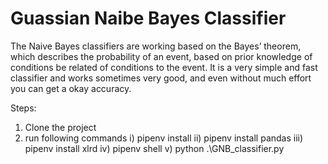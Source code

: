 # Guassian Naibe Bayes Classifier
The Naive Bayes classifiers are working based on the Bayes’ theorem, which describes the probability of an event, based on prior knowledge of conditions be related of conditions to the event. It is a very simple and fast classifier and works sometimes very good, and even without much effort you can get a okay accuracy.

Steps:
1) Clone the project
2) run following commands 
    i) pipenv install
    ii) pipenv install pandas
    iii) pipenv install xlrd
    iv) pipenv shell
    v) python .\GNB_classifier.py

